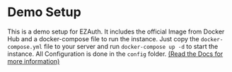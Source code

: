 # Demo Setup

This is a demo setup for EZAuth. It includes the official Image from Docker Hub and a docker-compose file to run the instance.
Just copy the `docker-compose.yml` file to your server and run `docker-compose up -d` to start the instance.
All Configuration is done in the `config` folder. [(Read the Docs for more information)](https://johngrubba.github.io/ezauth/)